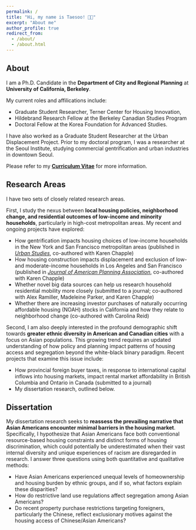 ```yaml
---
permalink: /
title: "Hi, my name is Taesoo! 👋🏻"
excerpt: "About me"
author_profile: true
redirect_from: 
  - /about/
  - /about.html
---
```


## About
I am a Ph.D. Candidate in the **Department of City and Regional Planning** at **University of California, Berkeley**. 

My current roles and affilications include:
- Graduate Student Researcher, Terner Center for Housing Innovation,
- Hildebrand Research Fellow at the Berkeley Canadian Studies Program
- Doctoral Fellow at the Korea Foundation for Advanced Studies.

I have also worked as a Graduate Student Researcher at the Urban Displacement Project. Prior to my doctoral program, I was a researcher at the Seoul Institute, studying commercial gentrification and urban industries in downtown Seoul.

Please refer to my [**Curriculum Vitae**](https://taesoosong.github.io/academic_cv/song_taesoo_cv.pdf) for more information.

## Research Areas
I have two sets of closely related research areas.

First, I study the nexus between **local housing policies, neighborhood change, and residential outcomes of low-income and minority households**, particularly in high-cost metropolitan areas. My recent and ongoing projects have explored:
- How gentrification impacts housing choices of low-income households in the New York and San Francisco metropolitan areas (published in [_Urban Studies_](https://doi.org/10.1177/00420980241244699), co-authored with Karen Chapple)
- How housing construction impacts displacement and exclusion of low- and moderate-income households in Los Angeles and San Francisco (published in [_Journal of American Planning Association_](https://doi.org/10.1080/01944363.2024.2319293), co-authored with Karen Chapple)
- Whether novel big data sources can help us research household residential mobility more closely (submitted to a journal; co-authored with Alex Ramiller, Madeleine Parker, and Karen Chapple)
- Whether there are increasing investor purchases of naturally occurring affordable housing (NOAH) stocks in California and how they relate to neighborhood change (co-authored with Carolina Reid)

Second, I am also deeply interested in the profound demographic shift towards **greater ethnic diversity in American and Canadian cities** with a focus on Asian populations. This growing trend requires an updated understanding of how policy and planning impact patterns of housing access and segregation beyond the white-black binary paradigm. Recent projects that examine this issue include:
- How provincial foreign buyer taxes, in response to international capital inflows into housing markets, impact rental market affordability in British Columbia and Ontario in Canada (submitted to a journal)
- My dissertation research, outlined below.


## Dissertation
My dissertation research seeks to **reassess the prevailing narrative that Asian Americans encounter minimal barriers in the housing market**. Specifically, I hypothesize that Asian Americans face both conventional resource-based housing constraints and distinct forms of housing discrimination, which could potentially be underestimated when their vast internal diversity and unique experiences of racism are disregarded in research. I answer three questions using both quantitative and qualitative methods:
- Have Asian Americans experienced unequal levels of homeownership and housing burden by ethnic groups, and if so, what factors explain these disparities?
- How do restrictive land use regulations affect segregation among Asian Americans?
- Do recent property purchase restrictions targeting foreigners, particularly the Chinese, reflect exclusionary motives against the housing access of Chinese/Asian Americans?
